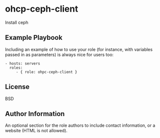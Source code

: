 # ohcp-ceph-client

Install ceph

## Example Playbook

Including an example of how to use your role (for instance, with variables
passed in as parameters) is always nice for users too:

    - hosts: servers
      roles:
         - { role: ohpc-ceph-client }

License
-------

BSD

Author Information
------------------

An optional section for the role authors to include contact information, or a
website (HTML is not allowed).
